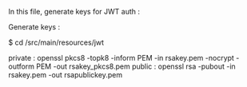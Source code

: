 In this file, generate keys for JWT auth :

Generate keys :

$ cd /src/main/resources/jwt

private : openssl pkcs8 -topk8 -inform PEM -in rsakey.pem -nocrypt -outform PEM -out rsakey_pkcs8.pem
public : openssl rsa -pubout -in rsakey.pem -out rsapublickey.pem